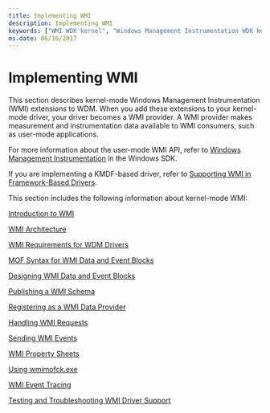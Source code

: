 ```yaml
---
title: Implementing WMI
description: Implementing WMI
keywords: ["WMI WDK kernel", "Windows Management Instrumentation WDK kernel", "extensions WDK WMI", "measurement data WDK WMI", "instrumentation data WDK WMI", "user-mode WMI WDK", "WMI WDK user-mode", "Windows Management Instrumentation WDK user-mode", "kernel-mode drivers WDK , WMI"]
ms.date: 06/16/2017
---
```


# Implementing WMI





This section describes kernel-mode Windows Management Instrumentation (WMI) extensions to WDM. When you add these extensions to your kernel-mode driver, your driver becomes a WMI provider. A WMI provider makes measurement and instrumentation data available to WMI consumers, such as user-mode applications.

For more information about the user-mode WMI API, refer to [Windows Management Instrumentation](/windows/desktop/WmiSdk/wmi-start-page) in the Windows SDK.

If you are implementing a KMDF-based driver, refer to [Supporting WMI in Framework-Based Drivers](../wdf/introduction-to-wmi-for-kmdf-drivers.md).

This section includes the following information about kernel-mode WMI:

[Introduction to WMI](introduction-to-wmi.md)

[WMI Architecture](wmi-architecture.md)

[WMI Requirements for WDM Drivers](wmi-requirements-for-wdm-drivers.md)

[MOF Syntax for WMI Data and Event Blocks](mof-syntax-for-wmi-data-and-event-blocks.md)

[Designing WMI Data and Event Blocks](designing-wmi-data-and-event-blocks.md)

[Publishing a WMI Schema](publishing-a-wmi-schema.md)

[Registering as a WMI Data Provider](registering-as-a-wmi-data-provider.md)

[Handling WMI Requests](handling-wmi-requests.md)

[Sending WMI Events](sending-wmi-events.md)

[WMI Property Sheets](wmi-property-sheets.md)

[Using wmimofck.exe](using-wmimofck-exe.md)

[WMI Event Tracing](wmi-event-tracing.md)

[Testing and Troubleshooting WMI Driver Support](general-techniques-for-testing-wmi-driver-support.md)

